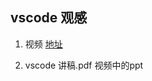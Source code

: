 vscode 观感
----------

1. 视频 [地址](http://v.youku.com/v_show/id_XMTc1MTcwODQwNA==.html)

1. vscode 讲稿.pdf 视频中的ppt
